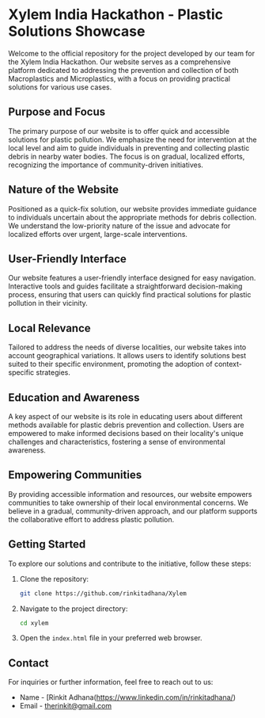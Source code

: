 # Xylem India Hackathon - Plastic Solutions Showcase

Welcome to the official repository for the project developed by our team for the Xylem India Hackathon. Our website serves as a comprehensive platform dedicated to addressing the prevention and collection of both Macroplastics and Microplastics, with a focus on providing practical solutions for various use cases.

## Purpose and Focus

The primary purpose of our website is to offer quick and accessible solutions for plastic pollution. We emphasize the need for intervention at the local level and aim to guide individuals in preventing and collecting plastic debris in nearby water bodies. The focus is on gradual, localized efforts, recognizing the importance of community-driven initiatives.

## Nature of the Website

Positioned as a quick-fix solution, our website provides immediate guidance to individuals uncertain about the appropriate methods for debris collection. We understand the low-priority nature of the issue and advocate for localized efforts over urgent, large-scale interventions.

## User-Friendly Interface

Our website features a user-friendly interface designed for easy navigation. Interactive tools and guides facilitate a straightforward decision-making process, ensuring that users can quickly find practical solutions for plastic pollution in their vicinity.

## Local Relevance

Tailored to address the needs of diverse localities, our website takes into account geographical variations. It allows users to identify solutions best suited to their specific environment, promoting the adoption of context-specific strategies.

## Education and Awareness

A key aspect of our website is its role in educating users about different methods available for plastic debris prevention and collection. Users are empowered to make informed decisions based on their locality's unique challenges and characteristics, fostering a sense of environmental awareness.

## Empowering Communities

By providing accessible information and resources, our website empowers communities to take ownership of their local environmental concerns. We believe in a gradual, community-driven approach, and our platform supports the collaborative effort to address plastic pollution.

## Getting Started

To explore our solutions and contribute to the initiative, follow these steps:

1. Clone the repository:

   ```bash
   git clone https://github.com/rinkitadhana/Xylem
   ```

2. Navigate to the project directory:

   ```bash
   cd xylem
   ```

3. Open the `index.html` file in your preferred web browser.


## Contact

For inquiries or further information, feel free to reach out to us:

- Name - [Rinkit Adhana(https://www.linkedin.com/in/rinkitadhana/)
- Email - therinkit@gmail.com
